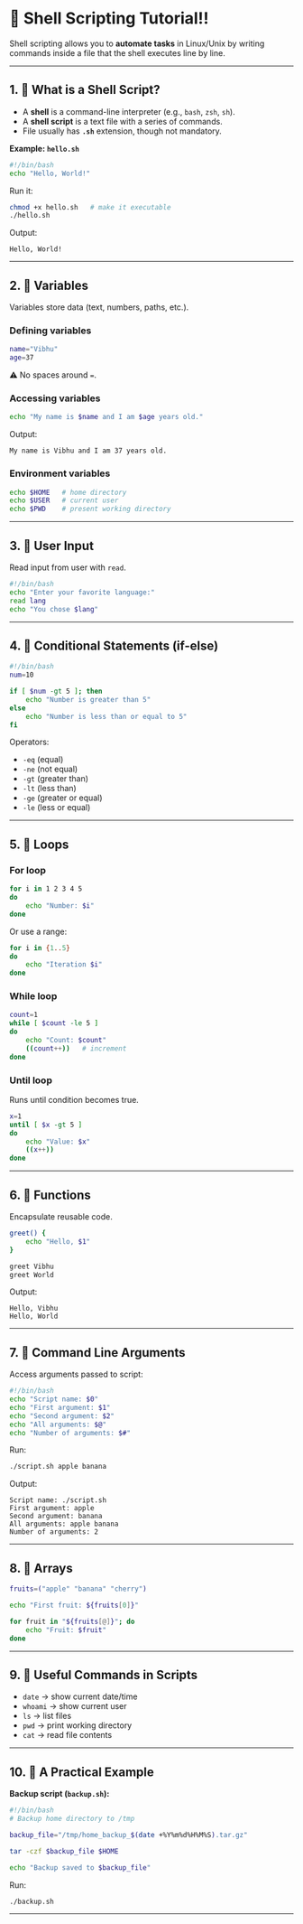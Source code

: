# 🐚 Shell Scripting Tutorial!!

Shell scripting allows you to **automate tasks** in Linux/Unix by writing commands inside a file that the shell executes line by line.

---

## 1. 🔹 What is a Shell Script?

* A **shell** is a command-line interpreter (e.g., `bash`, `zsh`, `sh`).
* A **shell script** is a text file with a series of commands.
* File usually has **`.sh`** extension, though not mandatory.

**Example: `hello.sh`**

```bash
#!/bin/bash
echo "Hello, World!"
```

Run it:

```bash
chmod +x hello.sh   # make it executable
./hello.sh
```

Output:

```
Hello, World!
```

---

## 2. 🔹 Variables

Variables store data (text, numbers, paths, etc.).

### Defining variables

```bash
name="Vibhu"
age=37
```

⚠️ No spaces around `=`.

### Accessing variables

```bash
echo "My name is $name and I am $age years old."
```

Output:

```
My name is Vibhu and I am 37 years old.
```

### Environment variables

```bash
echo $HOME   # home directory
echo $USER   # current user
echo $PWD    # present working directory
```

---

## 3. 🔹 User Input

Read input from user with `read`.

```bash
#!/bin/bash
echo "Enter your favorite language:"
read lang
echo "You chose $lang"
```

---

## 4. 🔹 Conditional Statements (if-else)

```bash
#!/bin/bash
num=10

if [ $num -gt 5 ]; then
    echo "Number is greater than 5"
else
    echo "Number is less than or equal to 5"
fi
```

Operators:

* `-eq` (equal)
* `-ne` (not equal)
* `-gt` (greater than)
* `-lt` (less than)
* `-ge` (greater or equal)
* `-le` (less or equal)

---

## 5. 🔹 Loops

### For loop

```bash
for i in 1 2 3 4 5
do
    echo "Number: $i"
done
```

Or use a range:

```bash
for i in {1..5}
do
    echo "Iteration $i"
done
```

### While loop

```bash
count=1
while [ $count -le 5 ]
do
    echo "Count: $count"
    ((count++))   # increment
done
```

### Until loop

Runs until condition becomes true.

```bash
x=1
until [ $x -gt 5 ]
do
    echo "Value: $x"
    ((x++))
done
```

---

## 6. 🔹 Functions

Encapsulate reusable code.

```bash
greet() {
    echo "Hello, $1"
}

greet Vibhu
greet World
```

Output:

```
Hello, Vibhu
Hello, World
```

---

## 7. 🔹 Command Line Arguments

Access arguments passed to script:

```bash
#!/bin/bash
echo "Script name: $0"
echo "First argument: $1"
echo "Second argument: $2"
echo "All arguments: $@"
echo "Number of arguments: $#"
```

Run:

```bash
./script.sh apple banana
```

Output:

```
Script name: ./script.sh
First argument: apple
Second argument: banana
All arguments: apple banana
Number of arguments: 2
```

---

## 8. 🔹 Arrays

```bash
fruits=("apple" "banana" "cherry")

echo "First fruit: ${fruits[0]}"

for fruit in "${fruits[@]}"; do
    echo "Fruit: $fruit"
done
```

---

## 9. 🔹 Useful Commands in Scripts

* `date` → show current date/time
* `whoami` → show current user
* `ls` → list files
* `pwd` → print working directory
* `cat` → read file contents

---

## 10. 🔹 A Practical Example

**Backup script (`backup.sh`):**

```bash
#!/bin/bash
# Backup home directory to /tmp

backup_file="/tmp/home_backup_$(date +%Y%m%d%H%M%S).tar.gz"

tar -czf $backup_file $HOME

echo "Backup saved to $backup_file"
```

Run:

```bash
./backup.sh
```

---

